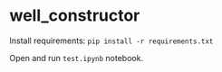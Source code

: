 # well_constructor

Install requirements:
```pip install -r requirements.txt```

Open and run ```test.ipynb``` notebook.